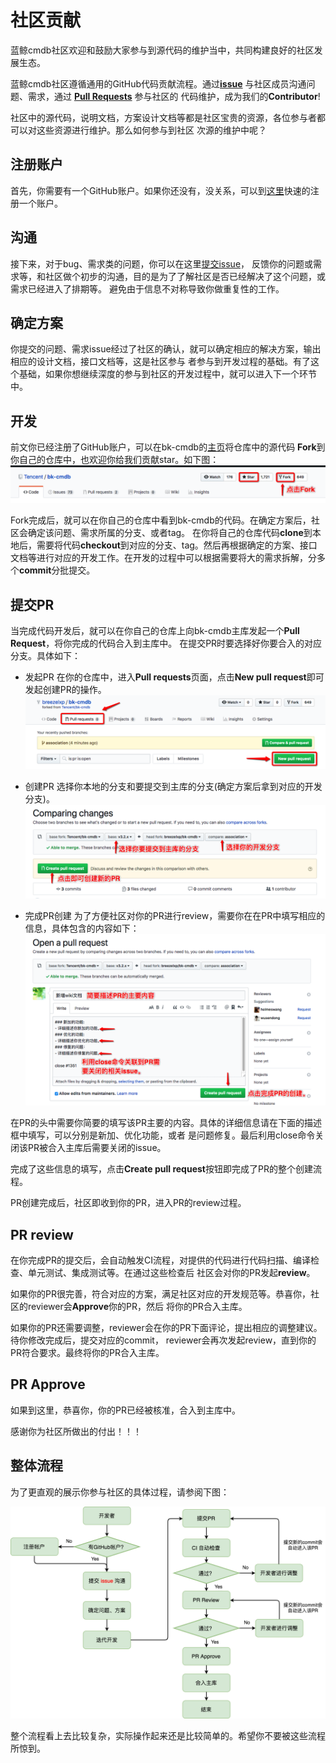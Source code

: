 # 社区贡献
蓝鲸cmdb社区欢迎和鼓励大家参与到源代码的维护当中，共同构建良好的社区发展生态。

蓝鲸cmdb社区遵循通用的GitHub代码贡献流程。通过[**issue**](https://github.com/Tencent/bk-cmdb/issues)
与社区成员沟通问题、需求，通过 [**Pull Requests**](https://github.com/Tencent/bk-cmdb/pulls) 参与社区的
代码维护，成为我们的**Contributor**\!

社区中的源代码，说明文档，方案设计文档等都是社区宝贵的资源，各位参与者都可以对这些资源进行维护。那么如何参与到社区
次源的维护中呢？

## 注册账户
首先，你需要有一个GitHub账户。如果你还没有，没关系，可以到[这里](https://github.com/join)快速的注册一个账户。

## 沟通
接下来，对于bug、需求类的问题，你可以在这里[提交issue](https://github.com/Tencent/bk-cmdb/issues/new)，
反馈你的问题或需求等，和社区做个初步的沟通，目的是为了了解社区是否已经解决了这个问题，或需求已经进入了排期等。
避免由于信息不对称导致你做重复性的工作。

## 确定方案
你提交的问题、需求issue经过了社区的确认，就可以确定相应的解决方案，输出相应的设计文档，接口文档等，这是社区参与
者参与到开发过程的基础。有了这个基础，如果你想继续深度的参与到社区的开发过程中，就可以进入下一个环节中。

## 开发
前文你已经注册了GitHub账户，可以在bk-cmdb的[主页](https://github.com/Tencent/bk-cmdb)将仓库中的源代码
**Fork**到你自己的仓库中，也欢迎你给我们贡献star。如下图：
![Fork仓库](img/fork.png)

Fork完成后，就可以在你自己的仓库中看到bk-cmdb的代码。在确定方案后，社区会确定该问题、需求所属的分支、或者tag。
在你将自己的仓库代码**clone**到本地后，需要将代码**checkout**到对应的分支、tag。然后再根据确定的方案、接口
文档等进行对应的开发工作。在开发的过程中可以根据需要将大的需求拆解，分多个**commit**分批提交。

## 提交PR
当完成代码开发后，就可以在你自己的仓库上向bk-cmdb主库发起一个**Pull Request**，将你完成的代码合入到主库中。
在提交PR时要选择好你要合入的对应分支。具体如下：

* 发起PR
在你的仓库中，进入**Pull requests**页面，点击**New pull request**即可发起创建PR的操作。
![Create PR](img/pr-create.png)

* 创建PR
选择你本地的分支和要提交到主库的分支(确定方案后拿到对应的开发分支)。
![Submmit PR](img/pr-submmit.png)

* 完成PR创建
为了方便社区对你的PR进行review，需要你在在PR中填写相应的信息，具体包含的内容如下：
![Finish PR](img/pr-finish.png)

在PR的头中需要你简要的填写该PR主要的内容。具体的详细信息请在下面的描述框中填写，可以分别是新加、优化功能，或者
是问题修复。最后利用close命令关闭该PR被合入主库后需要关闭的issue。

完成了这些信息的填写，点击**Create pull request**按钮即完成了PR的整个创建流程。

PR创建完成后，社区即收到你的PR，进入PR的review过程。

## PR review
在你完成PR的提交后，会自动触发CI流程，对提供的代码进行代码扫描、编译检查、单元测试、集成测试等。在通过这些检查后
社区会对你的PR发起**review**。

如果你的PR很完善，符合对应的方案，满足社区对应的开发规范等。恭喜你，社区的reviewer会**Approve**你的PR，然后
将你的PR合入主库。

如果你的PR还需要调整，reviewer会在你的PR下面评论，提出相应的调整建议。待你修改完成后，提交对应的commit，
reviewer会再次发起review，直到你的PR符合要求。最终将你的PR合入主库。

## PR Approve
如果到这里，恭喜你，你的PR已经被核准，合入到主库中。

感谢你为社区所做出的付出！！！

## 整体流程
为了更直观的展示你参与社区的具体过程，请参阅下图：

![社区贡献流程](img/contribute-flow.png)

整个流程看上去比较复杂，实际操作起来还是比较简单的。希望你不要被这些流程所惊到。

